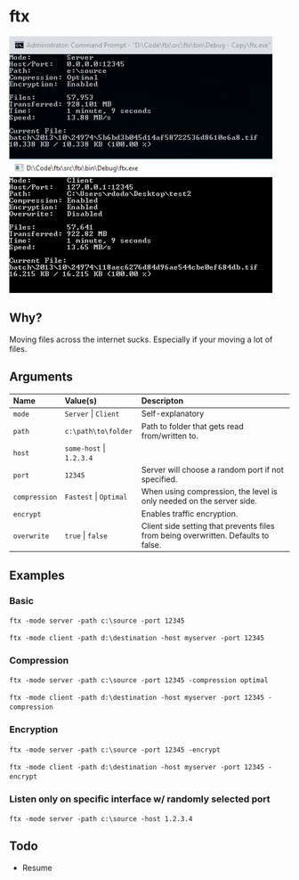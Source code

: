 # ftx

![Screenshot](/docs/screenshot.png?raw=true)

## Why?
Moving files across the internet sucks. Especially if your moving a lot of files.

## Arguments

| Name           | Value(s)                 | Descripton            
| :------------- |:-------------------------| :---------------------
| `mode`         | `Server` \| `Client`     | Self-explanatory
| `path`         | `c:\path\to\folder`      | Path to folder that gets read from/written to.
| `host`         | `some-host` \| `1.2.3.4` |  
| `port`         | `12345`                  |  Server will choose a random port if not specified.
| `compression`  | `Fastest` \| `Optimal`   | When using compression, the level is only needed on the server side.
| `encrypt`      |                          | Enables traffic encryption.
| `overwrite`    | `true` \| `false`        | Client side setting that prevents files from being overwritten. Defaults to false.

## Examples

### Basic

`ftx -mode server -path c:\source -port 12345`

`ftx -mode client -path d:\destination -host myserver -port 12345`

### Compression

`ftx -mode server -path c:\source -port 12345 -compression optimal`

`ftx -mode client -path d:\destination -host myserver -port 12345 -compression`

### Encryption

`ftx -mode server -path c:\source -port 12345 -encrypt`

`ftx -mode client -path d:\destination -host myserver -port 12345 -encrypt`

### Listen only on specific interface w/ randomly selected port

`ftx -mode server -path c:\source -host 1.2.3.4`

## Todo
- Resume
